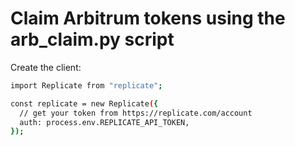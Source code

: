 # Claim Arbitrum tokens using the arb_claim.py script
Create the client:
```sh
import Replicate from "replicate";

const replicate = new Replicate({
  // get your token from https://replicate.com/account
  auth: process.env.REPLICATE_API_TOKEN,
});
```
